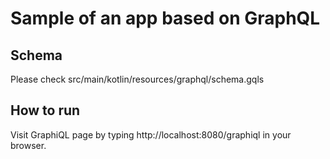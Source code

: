 # Sample of an app based on GraphQL

## Schema

Please check src/main/kotlin/resources/graphql/schema.gqls

## How to run

Visit GraphiQL page by typing http://localhost:8080/graphiql in your browser.